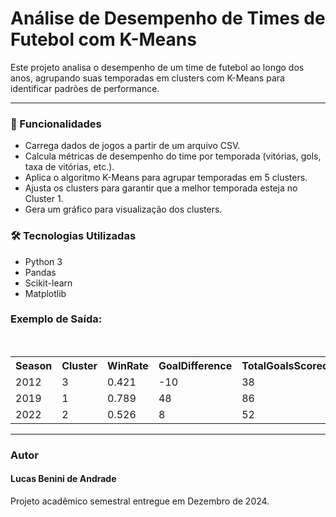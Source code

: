 <h1>Análise de Desempenho de Times de Futebol com K-Means</h1>
<p>Este projeto analisa o desempenho de um time de futebol ao longo dos anos, agrupando suas temporadas em clusters com K-Means para identificar padrões de performance.</p>
<hr>

<h3>📌 Funcionalidades</h3>
<ul>
  <li>Carrega dados de jogos a partir de um arquivo CSV.</li>
  <li>Calcula métricas de desempenho do time por temporada (vitórias, gols, taxa de vitórias, etc.).</li>
  <li>Aplica o algoritmo K-Means para agrupar temporadas em 5 clusters.</li>
  <li>Ajusta os clusters para garantir que a melhor temporada esteja no Cluster 1.</li>
  <li>Gera um gráfico para visualização dos clusters.</li>
</ul>
<h3>🛠️ Tecnologias Utilizadas</h3>
<ul>
  <li>Python 3</li>
  <li>Pandas</li>
  <li>Scikit-learn</li>
  <li>Matplotlib</li>
</ul>
<h3>Exemplo de Saída:</h3>
  <br>
<table>
    <tr>
        <th>Season</th>
        <th>Cluster</th>
        <th>WinRate</th>
        <th>GoalDifference</th>
        <th>TotalGoalsScored</th>
    </tr>
    <tr>
        <td>2012</td>
        <td>3</td>
        <td>0.421</td>
        <td>-10</td>
        <td>38</td>
    </tr>
    <tr>
        <td>2019</td>
        <td>1</td>
        <td>0.789</td>
        <td>48</td>
        <td>86</td>
    </tr>
    <tr>
        <td>2022</td>
        <td>2</td>
        <td>0.526</td>
        <td>8</td>
        <td>52</td>
    </tr>
</table>

<hr>
<h3>Autor</h3>
<h4>Lucas Benini de Andrade</h4>
<p>Projeto acadêmico semestral entregue em Dezembro de 2024.</p>
